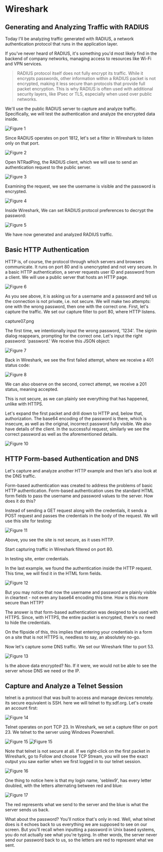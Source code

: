 # Wireshark

## Generating and Analyzing Traffic with RADIUS

Today I'll be analyzing traffic generated with RADIUS, a network authentication protocol that runs in the application layer.

If you've never heard of RADIUS, it's something you'd most likely find in the backend of company networks, managing access to resources like Wi-Fi and VPN services.

> RADIUS protocol itself does not fully encrypt its traffic. While it encrypts passwords, other information within a RADIUS packet is not encrypted, making it less secure than protocols that provide full packet encryption. This is why RADIUS is often used with additional security layers, like IPsec or TLS, especially when used over public networks.

We'll use the public RADIUS server to capture and analyze traffic. Specifically, we will test the authentication and analyze the encrypted data inside.

![Figure 1](/img/capture01.png 'Figure 1')

Since RADIUS operates on port 1812, let's set a filter in Wireshark to listen only on that port.

![Figure 2](/img/capture02.png 'Figure 2')

Open NTRadPing, the RADIUS client, which we will use to send an authentication request to the public server.

![Figure 3](/img/capture03.png 'Figure 3')

Examining the request, we see the username is visible and the password is encrypted.

![Figure 4](/img/capture04.png 'Figure 4')

Inside Wireshark, We can set RADIUS protocol preferences to decrypt the password:

![Figure 5](/img/capture05.png 'Figure 5')

We have now generated and analyzed RADIUS traffic.

## Basic HTTP Authentication

HTTP is, of course, the protocol through which servers and browsers communicate. It runs on port 80 and is unencrypted and not very secure. In a basic HTTP authentication, a server requests user ID and password from a client. We will use a public server that hosts an HTTP page.

![Figure 6](/img/capture06.png 'Figure 6')

As you see above, it is asking us for a username and a password and tell us the connection is not private, i.e. not secure. We will make two attempts: one with the wrong password, then one with the correct one. First, let's capture the traffic. We set our capture filter to port 80, where HTTP listens.

capture07.png

The first time, we intentionally input the wrong password, '1234'. The signin dialog reappears, prompting for the correct one. Let's input the right password: 'password.' We receive this JSON object:

![Figure 7](/img/capture07.png 'Figure 7')

Back in Wireshark, we see the first failed attempt, where we receive a 401 status code:

![Figure 8](/img/capture08.png 'Figure 8')

We can also observe on the second, correct attempt, we receive a 201 status, meaning accepted.

This is not secure, as we can plainly see everything that has happened, unlike with HTTPS.

Let's expand the first packet and drill down to HTTP and, below that, authorization. The base64 encoding of the password is there, which is insecure, as well as the original, incorrect password fully visible. We also have details of the client. In the successful request, similarly we see the correct password as well as the aforementioned details.

![Figure 10](/img/capture10.png 'Figure 10')

## HTTP Form-based Authentication and DNS

Let's capture and analyze another HTTP example and then let's also look at the DNS traffic.

Form-based authentication was created to address the problems of basic HTTP authentication. Form-based authentication uses the standard HTML form fields to pass the username and password values to the server. How does it do this?

Instead of sending a GET request along with the credentials, it sends a POST request and passes the credentials in the body of the request. We will use this site for testing:

![Figure 11](/img/capture11.png 'Figure 11')

Above, you see the site is not secure, as it uses HTTP.

Start capturing traffic in Wireshark filtered on port 80.

In testing site, enter credentials.

In the last example, we found the authentication inside the HTTP request. This time, we will find it in the HTML form fields.

![Figure 12](/img/capture12.png 'Figure 12')

But you may notice that now the username and password are plainly visible in cleartext - not even any base64 encoding this time. How is this more secure than HTTP?

The answer is that form-based authentication was designed to be used with HTTPS. Since, with HTTPS, the entire packet is encrypted, there's no need to hide the credentials.

On the flipside of this, this implies that entering your credentials in a form on a site that is not HTTPS is, needless to say, an absolutely no-go.

Now let's capture some DNS traffic. We set our Wireshark filter to port 53.

![Figure 13](/img/capture13.png 'Figure 13')

Is the above data encrypted? No. If it were, we would not be able to see the server whose DNS we need or the IP.

## Capture and Analyze a Telnet Session

telnet is a protocol that was built to access and manage devices remotely. its secure equivalent is SSH. here we will telnet to tty.sdf.org. Let's create an account first:

![Figure 14](/img/capture14.png 'Figure 14')

Telnet operates on port TCP 23. In Wireshark, we set a capture filter on port 23. We telnet to the server using Windows Powershell.

![Figure 15](/img/capture15.png 'Figure 15')
![Figure 15](/img/resize.png 'Figure 15')

Note that telnet is not secure at all. If we right-click on the first packet in Wireshark, go to Follow and choose TCP Stream, you will see the exact output you saw earlier when we first logged in to our telnet session.

![Figure 16](/img/capture16.png 'Figure 16')

One thing to notice here is that my login name, 'seblex9', has every letter doubled, with the letters alternating between red and blue:

![Figure 17](/img/capture17.png 'Figure 17')

The red represents what we send to the server and the blue is what the server sends us back.

What about the password? You'll notice that's only in red. Well, what telnet does is it echoes back to us everything we are supposed to see on our screen. But you'll recall when inputting a password in Unix based systems, you do not actually see what you're typing. In other words, the server never send our password back to us, so the letters are red to represent what we sent.
